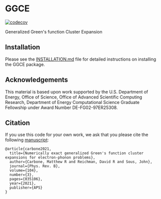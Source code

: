 # GGCE

[![codecov](https://codecov.io/gh/x94carbone/GGCE/branch/master/graph/badge.svg?token=6Q7EUWBW6O)](https://codecov.io/gh/x94carbone/GGCE)

Generalized Green's function Cluster Expansion

## Installation
Please see the [INSTALLATION.md](INSTALLATION.md) file for detailed instructions on installing the GGCE package.


## Acknowledgements

This material is based upon work supported by the U.S. Department of Energy, Office of Science, Office of Advanced Scientific Computing Research, Department of Energy Computational Science Graduate Fellowship under Award Number DE-FG02-97ER25308.

## Citation

If you use this code for your own work, we ask that you please cite the following [manuscript](https://journals.aps.org/prb/abstract/10.1103/PhysRevB.104.035106):

```
@article{carbone2021,
  title={Numerically exact generalized Green's function cluster expansions for electron-phonon problems},
  author={Carbone, Matthew R and Reichman, David R and Sous, John},
  journal={Phys. Rev. B},
  volume={104},
  number={3},
  pages={035106},
  year={2021},
  publisher={APS}
}
```
